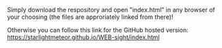 Simply download the respository and open "index.html" in any browser of your choosing (the files are approriately linked from there)!

Otherwise you can follow this link for the GitHub hosted version: https://starlightmeteor.github.io/WEB-sight/index.html